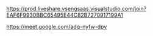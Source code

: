 https://prod.liveshare.vsengsaas.visualstudio.com/join?EAF6F9930BBC65495E44C82B7270917199A1

https://meet.google.com/adq-nyfw-dpy

